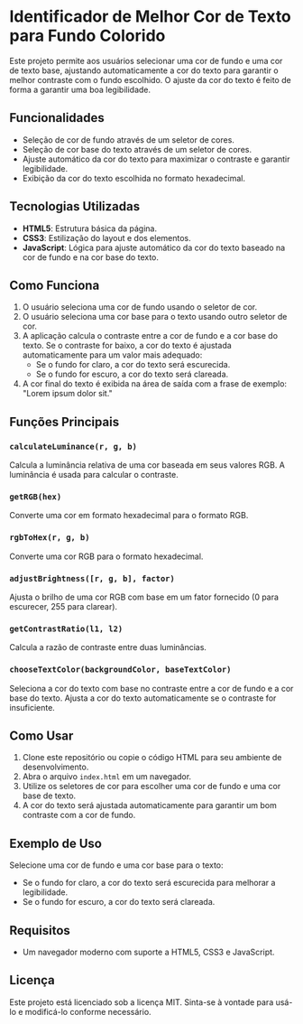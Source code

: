 # Identificador de Melhor Cor de Texto para Fundo Colorido

Este projeto permite aos usuários selecionar uma cor de fundo e uma cor de texto base, ajustando automaticamente a cor do texto para garantir o melhor contraste com o fundo escolhido. O ajuste da cor do texto é feito de forma a garantir uma boa legibilidade.

## Funcionalidades

- Seleção de cor de fundo através de um seletor de cores.
- Seleção de cor base do texto através de um seletor de cores.
- Ajuste automático da cor do texto para maximizar o contraste e garantir legibilidade.
- Exibição da cor do texto escolhida no formato hexadecimal.

## Tecnologias Utilizadas

- **HTML5**: Estrutura básica da página.
- **CSS3**: Estilização do layout e dos elementos.
- **JavaScript**: Lógica para ajuste automático da cor do texto baseado na cor de fundo e na cor base do texto.

## Como Funciona

1. O usuário seleciona uma cor de fundo usando o seletor de cor.
2. O usuário seleciona uma cor base para o texto usando outro seletor de cor.
3. A aplicação calcula o contraste entre a cor de fundo e a cor base do texto. Se o contraste for baixo, a cor do texto é ajustada automaticamente para um valor mais adequado:
   - Se o fundo for claro, a cor do texto será escurecida.
   - Se o fundo for escuro, a cor do texto será clareada.
4. A cor final do texto é exibida na área de saída com a frase de exemplo: "Lorem ipsum dolor sit."

## Funções Principais

### `calculateLuminance(r, g, b)`
Calcula a luminância relativa de uma cor baseada em seus valores RGB. A luminância é usada para calcular o contraste.

### `getRGB(hex)`
Converte uma cor em formato hexadecimal para o formato RGB.

### `rgbToHex(r, g, b)`
Converte uma cor RGB para o formato hexadecimal.

### `adjustBrightness([r, g, b], factor)`
Ajusta o brilho de uma cor RGB com base em um fator fornecido (0 para escurecer, 255 para clarear).

### `getContrastRatio(l1, l2)`
Calcula a razão de contraste entre duas luminâncias.

### `chooseTextColor(backgroundColor, baseTextColor)`
Seleciona a cor do texto com base no contraste entre a cor de fundo e a cor base do texto. Ajusta a cor do texto automaticamente se o contraste for insuficiente.

## Como Usar

1. Clone este repositório ou copie o código HTML para seu ambiente de desenvolvimento.
2. Abra o arquivo `index.html` em um navegador.
3. Utilize os seletores de cor para escolher uma cor de fundo e uma cor base de texto.
4. A cor do texto será ajustada automaticamente para garantir um bom contraste com a cor de fundo.

## Exemplo de Uso

Selecione uma cor de fundo e uma cor base para o texto:

- Se o fundo for claro, a cor do texto será escurecida para melhorar a legibilidade.
- Se o fundo for escuro, a cor do texto será clareada.

## Requisitos

- Um navegador moderno com suporte a HTML5, CSS3 e JavaScript.

## Licença

Este projeto está licenciado sob a licença MIT. Sinta-se à vontade para usá-lo e modificá-lo conforme necessário.
